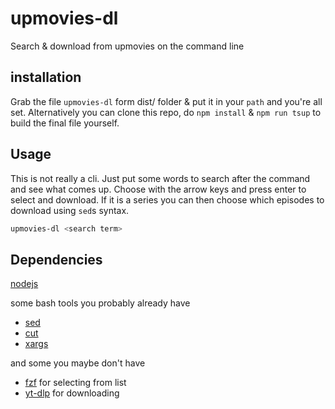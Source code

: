# upmovies-dl

Search & download from upmovies on the command line

## installation

Grab the file `upmovies-dl` form dist/ folder & put it in your `path` and you're all set.
Alternatively you can clone this repo, do `npm install` & `npm run tsup` to build the final file yourself.

## Usage

This is not really a cli. Just put some words to search after the command and see what comes up. Choose with the arrow keys and press enter to select and download. If it is a series you can then choose which episodes to download using `sed`s syntax.
```bash
upmovies-dl <search term>
```

## Dependencies

[nodejs](https://nodejs.org/)

some bash tools you probably already have
  * [sed](https://www.gnu.org/software/sed/)
  * [cut](https://www.gnu.org/software/coreutils/)
  * [xargs](https://www.gnu.org/software/findutils/)

and some you maybe don't have
  * [fzf](https://github.com/junegunn/fzf) for selecting from list
  * [yt-dlp](https://github.com/yt-dlp/yt-dlp) for downloading
